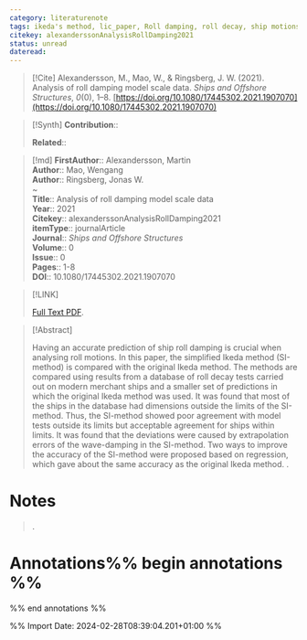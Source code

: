 ```yaml
---
category: literaturenote
tags: ikeda's method, lic_paper, Roll damping, roll decay, ship motions, simplified ikeda's method
citekey: alexanderssonAnalysisRollDamping2021
status: unread
dateread:
---
```


> [!Cite]
> Alexandersson, M., Mao, W., & Ringsberg, J. W. (2021). Analysis of roll damping model scale data. _Ships and Offshore Structures_, _0_(0), 1–8. [https://doi.org/10.1080/17445302.2021.1907070](https://doi.org/10.1080/17445302.2021.1907070)

>[!Synth]
>**Contribution**:: 
>
>**Related**:: 
>

>[!md]
> **FirstAuthor**:: Alexandersson, Martin  
> **Author**:: Mao, Wengang  
> **Author**:: Ringsberg, Jonas W.  
~    
> **Title**:: Analysis of roll damping model scale data  
> **Year**:: 2021   
> **Citekey**:: alexanderssonAnalysisRollDamping2021  
> **itemType**:: journalArticle  
> **Journal**:: *Ships and Offshore Structures*  
> **Volume**:: 0  
> **Issue**:: 0   
> **Pages**:: 1-8  
> **DOI**:: 10.1080/17445302.2021.1907070    

> [!LINK] 
>
>  [Full Text PDF](file://C:\Zotero\storage\DQSWISD4\Alexandersson%20et%20al.%20-%202021%20-%20Analysis%20of%20roll%20damping%20model%20scale%20data.pdf).

> [!Abstract]
>
> Having an accurate prediction of ship roll damping is crucial when analysing roll motions. In this paper, the simplified Ikeda method (SI-method) is compared with the original Ikeda method. The methods are compared using results from a database of roll decay tests carried out on modern merchant ships and a smaller set of predictions in which the original Ikeda method was used. It was found that most of the ships in the database had dimensions outside the limits of the SI-method. Thus, the SI-method showed poor agreement with model tests outside its limits but acceptable agreement for ships within limits. It was found that the deviations were caused by extrapolation errors of the wave-damping in the SI-method. Two ways to improve the accuracy of the SI-method were proposed based on regression, which gave about the same accuracy as the original Ikeda method.
>.
> 
# Notes
>.


# Annotations%% begin annotations %%


%% end annotations %%

%% Import Date: 2024-02-28T08:39:04.201+01:00 %%
